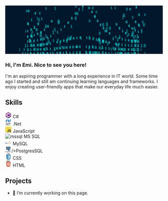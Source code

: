 ![](Baner.jpg)

### Hi, I'm Emi. Nice to see you here!
I'm an aspiring programmer with a long experience in IT world. Some time ago I started and still am continuing learning languages and frameworks. I enjoy creating user-friendly apps that make our everyday life much easier.

## Skills
<img src="https://raw.githubusercontent.com/devicons/devicon/master/icons/csharp/csharp-original.svg" alt="csharp" width="20" height="20"/> C#\
<img src="https://raw.githubusercontent.com/devicons/devicon/master/icons/dot-net/dot-net-original-wordmark.svg" alt="dotnet" width="20" height="20"/> .Net\
<img src="https://raw.githubusercontent.com/devicons/devicon/master/icons/javascript/javascript-original.svg" alt="javascript" width="20" height="20"/> JavaScript\
<img src="https://www.svgrepo.com/show/303229/microsoft-sql-server-logo.svg" alt="mssql" width="20" height="20"/> MS SQL\
 <img src="https://raw.githubusercontent.com/devicons/devicon/master/icons/mysql/mysql-original-wordmark.svg" alt="mysql" width="20" height="20"/> MySQL\
<img src="https://raw.githubusercontent.com/devicons/devicon/master/icons/postgresql/postgresql-original-wordmark.svg" alt="postgresql" width="20" height="20"/>/>PostgresSQL\
<img src="https://raw.githubusercontent.com/devicons/devicon/master/icons/css3/css3-original-wordmark.svg" alt="css3" width="20" height="20"/>  CSS \
 <img src="https://raw.githubusercontent.com/devicons/devicon/master/icons/html5/html5-original-wordmark.svg" alt="html5" width="20" height="20"/> HTML

 ## Projects
- 🔭 I’m currently working on this page. 





